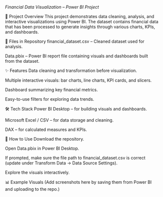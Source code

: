 *Financial Data Visualization – Power BI Project*

📌 Project Overview
This project demonstrates data cleaning, analysis, and interactive visualizations using Power BI.
The dataset contains financial data that has been processed to generate insights through various charts, KPIs, and dashboards.

📂 Files in Repository
financial_dataset.csv – Cleaned dataset used for analysis.

Data.pbix – Power BI report file containing visuals and dashboards built from the dataset.

✨ Features
Data cleaning and transformation before visualization.

Multiple interactive visuals: bar charts, line charts, KPI cards, and slicers.

Dashboard summarizing key financial metrics.

Easy-to-use filters for exploring data trends.

🛠 Tech Stack
Power BI Desktop – for building visuals and dashboards.

Microsoft Excel / CSV – for data storage and cleaning.

DAX – for calculated measures and KPIs.

🚀 How to Use
Download the repository.

Open Data.pbix in Power BI Desktop.

If prompted, make sure the file path to financial_dataset.csv is correct (update under Transform Data → Data Source Settings).

Explore the visuals interactively.

📊 Example Visuals
(Add screenshots here by saving them from Power BI and uploading to the repo.)
